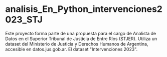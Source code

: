 # analisis_En_Python_intervenciones2023_STJ
Este proyecto forma parte de una propuesta para el cargo de Analista de Datos en el Superior Tribunal de Justicia de Entre Ríos (STJER). Utiliza un dataset del Ministerio de Justicia y Derechos Humanos de Argentina, accesible en datos.jus.gob.ar. El dataset "Intervenciones 2023".
